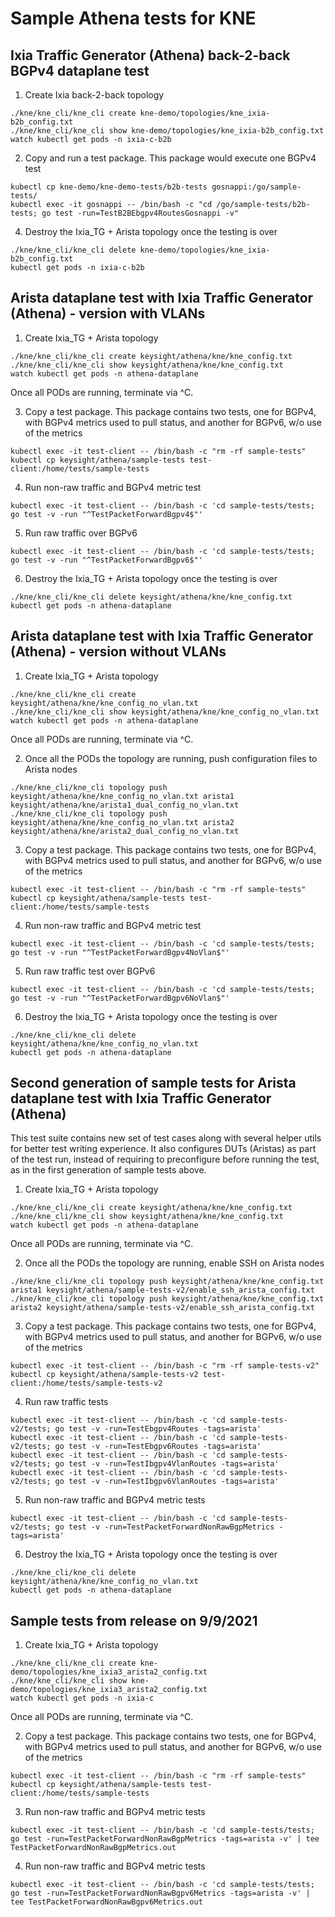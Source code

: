 # Sample Athena tests for KNE

## Ixia Traffic Generator (Athena) back-2-back BGPv4 dataplane test

1. Create Ixia back-2-back topology

```Shell
./kne/kne_cli/kne_cli create kne-demo/topologies/kne_ixia-b2b_config.txt
./kne/kne_cli/kne_cli show kne-demo/topologies/kne_ixia-b2b_config.txt
watch kubectl get pods -n ixia-c-b2b
````

2. Copy and run a test package. This package would execute one BGPv4 test

```Shell
kubectl cp kne-demo/kne-demo-tests/b2b-tests gosnappi:/go/sample-tests/
kubectl exec -it gosnappi -- /bin/bash -c "cd /go/sample-tests/b2b-tests; go test -run=TestB2BEbgpv4RoutesGosnappi -v"
````

4. Destroy the Ixia_TG + Arista topology once the testing is over

```Shell
./kne/kne_cli/kne_cli delete kne-demo/topologies/kne_ixia-b2b_config.txt
kubectl get pods -n ixia-c-b2b
````

## Arista dataplane test with Ixia Traffic Generator (Athena) - version with VLANs

1. Create Ixia_TG + Arista topology

[//]: # (TODO This relies on Arista CEOS images being present in gcr.io/kt-nts-athena-dev/ repository and access to it.)

```Shell
./kne/kne_cli/kne_cli create keysight/athena/kne/kne_config.txt
./kne/kne_cli/kne_cli show keysight/athena/kne/kne_config.txt
watch kubectl get pods -n athena-dataplane
````

  Once all PODs are running, terminate via ^C.

3. Copy a test package. This package contains two tests, one for BGPv4, with BGPv4 metrics used to pull status, and another for BGPv6, w/o use of the metrics

```Shell
kubectl exec -it test-client -- /bin/bash -c "rm -rf sample-tests"
kubectl cp keysight/athena/sample-tests test-client:/home/tests/sample-tests
````

4. Run non-raw traffic and BGPv4 metric test

```Shell
kubectl exec -it test-client -- /bin/bash -c 'cd sample-tests/tests; go test -v -run "^TestPacketForwardBgpv4$"'
````

5. Run raw traffic over BGPv6

```Shell
kubectl exec -it test-client -- /bin/bash -c 'cd sample-tests/tests; go test -v -run "^TestPacketForwardBgpv6$"'
````

6. Destroy the Ixia_TG + Arista topology once the testing is over

```Shell
./kne/kne_cli/kne_cli delete keysight/athena/kne/kne_config.txt
kubectl get pods -n athena-dataplane
````

## Arista dataplane test with Ixia Traffic Generator (Athena) - version without VLANs

1. Create Ixia_TG + Arista topology

[//]: # (TODO This relies on Arista CEOS images being present in gcr.io/kt-nts-athena-dev/ repository and access to it.)

```Shell
./kne/kne_cli/kne_cli create keysight/athena/kne/kne_config_no_vlan.txt
./kne/kne_cli/kne_cli show keysight/athena/kne/kne_config_no_vlan.txt
watch kubectl get pods -n athena-dataplane
````

  Once all PODs are running, terminate via ^C.

2. Once all the PODs the topology are running, push configuration files to Arista nodes

```Shell
./kne/kne_cli/kne_cli topology push keysight/athena/kne/kne_config_no_vlan.txt arista1 keysight/athena/kne/arista1_dual_config_no_vlan.txt
./kne/kne_cli/kne_cli topology push keysight/athena/kne/kne_config_no_vlan.txt arista2 keysight/athena/kne/arista2_dual_config_no_vlan.txt
````

[//]: # (TODO INFO[0000] Pushing config to athena-dataplane:arista1)
[//]: # (TODO Error: inappropriate ioctl for device - when running from Mac. No problem with Linux)

3. Copy a test package. This package contains two tests, one for BGPv4, with BGPv4 metrics used to pull status, and another for BGPv6, w/o use of the metrics

```Shell
kubectl exec -it test-client -- /bin/bash -c "rm -rf sample-tests"
kubectl cp keysight/athena/sample-tests test-client:/home/tests/sample-tests
````

4. Run non-raw traffic and BGPv4 metric test

```Shell
kubectl exec -it test-client -- /bin/bash -c 'cd sample-tests/tests; go test -v -run "^TestPacketForwardBgpv4NoVlan$"'
````

5. Run raw traffic test over BGPv6

```Shell
kubectl exec -it test-client -- /bin/bash -c 'cd sample-tests/tests; go test -v -run "^TestPacketForwardBgpv6NoVlan$"'
````

6. Destroy the Ixia_TG + Arista topology once the testing is over

```Shell
./kne/kne_cli/kne_cli delete keysight/athena/kne/kne_config_no_vlan.txt
kubectl get pods -n athena-dataplane
````

## Second generation of sample tests for Arista dataplane test with Ixia Traffic Generator (Athena)

This test suite contains new set of test cases along with several helper utils for better test writing experience. It also configures DUTs (Aristas) as part of the test run, instead of requiring to preconfigure before running the test, as in the first generation of sample tests above.

1. Create Ixia_TG + Arista topology

[//]: # (TODO This relies on Arista CEOS images being present in gcr.io/kt-nts-athena-dev/ repository and access to it.)

```Shell
./kne/kne_cli/kne_cli create keysight/athena/kne/kne_config.txt
./kne/kne_cli/kne_cli show keysight/athena/kne/kne_config.txt
watch kubectl get pods -n athena-dataplane
````

  Once all PODs are running, terminate via ^C.

2. Once all the PODs the topology are running, enable SSH on Arista nodes

```Shell
./kne/kne_cli/kne_cli topology push keysight/athena/kne/kne_config.txt arista1 keysight/athena/sample-tests-v2/enable_ssh_arista_config.txt
./kne/kne_cli/kne_cli topology push keysight/athena/kne/kne_config.txt arista2 keysight/athena/sample-tests-v2/enable_ssh_arista_config.txt
````

3. Copy a test package. This package contains two tests, one for BGPv4, with BGPv4 metrics used to pull status, and another for BGPv6, w/o use of the metrics

```Shell
kubectl exec -it test-client -- /bin/bash -c "rm -rf sample-tests-v2"
kubectl cp keysight/athena/sample-tests-v2 test-client:/home/tests/sample-tests-v2
````

4. Run raw traffic tests

```Shell
kubectl exec -it test-client -- /bin/bash -c 'cd sample-tests-v2/tests; go test -v -run=TestEbgpv4Routes -tags=arista'
kubectl exec -it test-client -- /bin/bash -c 'cd sample-tests-v2/tests; go test -v -run=TestEbgpv6Routes -tags=arista'
kubectl exec -it test-client -- /bin/bash -c 'cd sample-tests-v2/tests; go test -v -run=TestIbgpv4VlanRoutes -tags=arista'
kubectl exec -it test-client -- /bin/bash -c 'cd sample-tests-v2/tests; go test -v -run=TestIbgpv6VlanRoutes -tags=arista'
````

5. Run non-raw traffic and BGPv4 metric tests

```Shell
kubectl exec -it test-client -- /bin/bash -c 'cd sample-tests-v2/tests; go test -v -run=TestPacketForwardNonRawBgpMetrics -tags=arista'
````

6. Destroy the Ixia_TG + Arista topology once the testing is over

```Shell
./kne/kne_cli/kne_cli delete keysight/athena/kne/kne_config_no_vlan.txt
kubectl get pods -n athena-dataplane
````

## Sample tests from release on 9/9/2021

1. Create Ixia_TG + Arista topology

[//]: # (TODO This relies on Arista CEOS images being present in gcr.io/kt-nts-athena-dev/ repository and access to it.)

```Shell
./kne/kne_cli/kne_cli create kne-demo/topologies/kne_ixia3_arista2_config.txt
./kne/kne_cli/kne_cli show kne-demo/topologies/kne_ixia3_arista2_config.txt
watch kubectl get pods -n ixia-c
````

  Once all PODs are running, terminate via ^C.

2. Copy a test package. This package contains two tests, one for BGPv4, with BGPv4 metrics used to pull status, and another for BGPv6, w/o use of the metrics

```Shell
kubectl exec -it test-client -- /bin/bash -c "rm -rf sample-tests"
kubectl cp keysight/athena/sample-tests test-client:/home/tests/sample-tests
````

3. Run non-raw traffic and BGPv4 metric tests

```Shell
kubectl exec -it test-client -- /bin/bash -c 'cd sample-tests/tests; go test -run=TestPacketForwardNonRawBgpMetrics -tags=arista -v' | tee TestPacketForwardNonRawBgpMetrics.out
````

4. Run non-raw traffic and BGPv4 metric tests

```Shell
kubectl exec -it test-client -- /bin/bash -c 'cd sample-tests/tests; go test -run=TestPacketForwardNonRawBgpv6Metrics -tags=arista -v' | tee TestPacketForwardNonRawBgpv6Metrics.out
````

